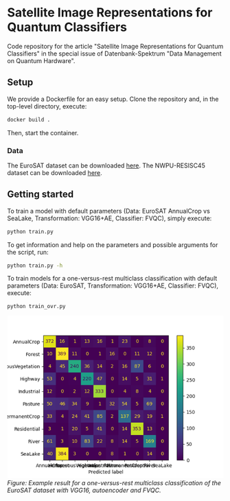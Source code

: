# Satellite Image Representations for Quantum Classifiers
Code repository for the article "Satellite Image Representations for Quantum Classifiers" in the special issue of Datenbank-Spektrum "Data Management on Quantum Hardware".

## Setup
We provide a Dockerfile for an easy setup.
Clone the repository and, in the top-level directory, execute:
```bash
docker build .
```
Then, start the container.

### Data
The EuroSAT dataset can be downloaded [here](https://madm.dfki.de/files/sentinel/EuroSAT.zip).
The NWPU-RESISC45 dataset can be downloaded [here](https://1drv.ms/u/s!AmgKYzARBl5ca3HNaHIlzp_IXjs).

## Getting started
To train a model with default parameters (Data: EuroSAT AnnualCrop vs SeaLake, Transformation: VGG16+AE, Classifier: FVQC), simply execute:
```bash
python train.py
```

To get information and help on the parameters and possible arguments for the script, run:
```bash
python train.py -h
```

To train models for a one-versus-rest multiclass classification with default parameters (Data: EuroSAT, Transformation: VGG16+AE, Classifier: FVQC), execute:
```bash
python train_ovr.py
```

![Example result for a one-versus-rest multiclass classification of the EuroSAT dataset with VGG16, autoencoder and FVQC.](example.png)
*Figure: Example result for a one-versus-rest multiclass classification of the EuroSAT dataset with VGG16, autoencoder and FVQC.*

